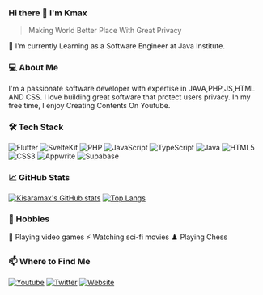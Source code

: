 <!-- Your name -->
### Hi there 👋 I'm Kmax

<!--
**githubusername/githubusername** is a ✨ _special_ ✨ repository because its `README.md` (this file) appears on your GitHub profile.
-->

<!-- Quotation -->
> Making World Better Place With Great Privacy

<!-- Job -->
:office: I'm currently Learning as a Software Engineer at Java Institute.

<!-- About you -->
### 💻 About Me
<!-- Few lines telling about you and your interest. For example: -->
I'm a passionate software developer with expertise in JAVA,PHP,JS,HTML AND CSS. I love building great software that protect users privacy. In my free time, I enjoy Creating Contents On Youtube.

<!-- Your tech stack -->
### 🛠 Tech Stack
<!-- TODO: Make the icons work for your preferred languages/technologies. -->
![Flutter](https://img.shields.io/badge/-Flutter-black?style=flat-square&logo=flutter)
![SvelteKit](https://img.shields.io/badge/-SvelteKit-black?style=flat-square&logo=Svelte)
![PHP](https://img.shields.io/badge/-php-black?style=flat-square&logo=php)
![JavaScript](https://img.shields.io/badge/-JavaScript-black?style=flat-square&logo=javascript)
![TypeScript](https://img.shields.io/badge/-TypeScript-black?style=flat-square&logo=typescript)
![Java](https://img.shields.io/badge/-Java-black?style=flat-square&logo=java)
![HTML5](https://img.shields.io/badge/-HTML5-black?style=flat-square&logo=html5)
![CSS3](https://img.shields.io/badge/-CSS3-black?style=flat-square&logo=css3)
![Appwrite](https://img.shields.io/badge/-Appwrite-black?style=flat-square&logo=appwrite)
![Supabase](https://img.shields.io/badge/-Supabase-black?style=flat-square&logo=Supabase)

<!-- Your GitHub stats -->
### 📈 GitHub Stats
<!-- TODO: Add your GitHub stats and top languages from https://github.com/anuraghazra/github-readme-stats -->
[![Kisaramax's GitHub stats](https://github-readme-stats.vercel.app/api?username=Kisaramax&show_icons=true&theme=radical)]()
[![Top Langs](https://github-readme-stats.vercel.app/api/top-langs/?username=Kisaramax&layout=compact&theme=radical)]()

<!-- Your accomplishments (like certifications or achievements) -->
<!--### 🏆 Accomplishments
- [Your Accomplishment 1]
- [Your Accomplishment 2]
- [Your Accomplishment 3]
-->

<!-- Your hobbies -->
### 🚀 Hobbies
<!-- Make sure to add relevant emojis -->
👾 Playing video games ⚡ Watching sci-fi movies ♟️ Playing Chess

<!-- Where to find me -->
### 📫 Where to Find Me
<!-- Your social media handles or website links -->
[![Youtube](https://img.shields.io/badge/-YOUTUBE-FF0000?style=for-the-badge&logo=youtube&logoColor=white)](https://www.youtube.com/channel/UCJjURfqGQjgI10HQsiQKD9g)
[![Twitter](https://img.shields.io/badge/-TWITTER-1DA1F2?style=for-the-badge&logo=twitter&logoColor=white)](https://twitter.com/KmaxGamingYT)
[![Website](https://img.shields.io/badge/-WEBSITE-000000?style=for-the-badge&logo=react&logoColor=white)](https://kmaxmods.com)
